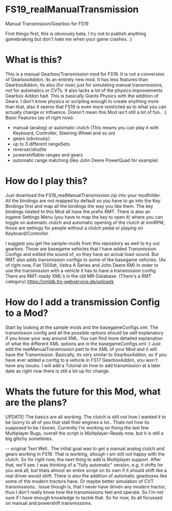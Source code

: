 # FS19_realManualTransmission
Manual Transmission/Gearbox for FS19


First things first, this is obviously beta. I try not to publish anything gamebraking but don't hate me when your game crashes. :)

# What is this?
This is a manual Gearbox/Transmission mod for FS19. It is not a conversion of GearboxAddon, its an entirely new mod. It has less features than GearboxAddon, its also (for now) just for simulating manual transmissions, not for automatics or CVTs. It also lacks a lot of the physics improvements Gearbox Addon had.
This is basically Giants Physics with the addition of Gears. I don't know physics or scripting enough to create anything more than that, also it seems that FS19 is even more restricted as to what you can actually change or influence.
Doesn't mean this Mod isn't still a lot of fun.. :)
Basic Features (as of right now):
- manual (analog) or automatic clutch (This means you can play it with Keyboard, Controller, Steering Wheel and so on)
- gears (obviously) 
- up to 3 different rangeSets
- reverser/shuttle
- powershiftable ranges and gears
- automatic range matching (like John Deere PowerQuad for example)


# How do I play this? 
Just download the FS19_realManualTransmission.zip into your modfolder. All the bindings are not mapped by default so you have to go into the Key Bindings first and map all the bindings the way you like them. The key bindings related to this Mod all have the prefix RMT.
There is also an ingame Settings Menu (you have to map the key to open it) where you can toggle on automatic clutch and automatic opening of the clutch at minRPM, those are settings for people without a clutch pedal or playing on Keyboard/Controller.

I suggest you get the sample-mods from this repository as well to try out gearbox. Those are basegame vehicles that I have added Transmission Configs and edited the sound of, so they have an actual load-sound.
But RMT also adds transmission configs to some of the basegame vehicles. (As of right now, Fiat 1300dt, Valtra A Series and John Deere 6M)
In order to use the transmission with a vehicle it has to have a transmission config.
There are RMT-ready XML's in the old MR-Database. (There's a RMT category)
https://xmldb.tlg-webservice.de/uploads


# How do I add a transmission Config to a Mod?
Start by looking at the sample mods and the basegameConfigs.xml. The transmission config and all the possible options should be self explanatory if you know your way around XML.
You can find more detailed explanation of what the different XML options are in the basegameConfigs.xml :)
Just add the realManualTransmission part to the XML of your Mod and it will have the Transmission. Basically, its very similar to GearboxAddon, so if you have ever added a config to a vehicle in FS17 GearboxAddon, you won't have any issues.
I will add a Tutorial on how to add transmission at a later date as right now there is still a lot up for change.


# Whats the future for this Mod, what are the plans? 
UPDATE!
The basics are all working. The clutch is still not how I wanted it to be (sorry to all of you that stall their engines a lot.. Thats not how its supposed to be I know).
Currently I'm working on fixing the last few Multiplayer Bugs, overall the script is Multiplayer-Ready now, but it is still a big glitchy sometimes. 

-- original Text
Well.. The initial goal was to get a manual analog clutch and gears working in FS19. That is working, altough I am still not happy with the clutch.
So for right now, the next thing to add is Multiplayer support. After that, we'll see. I was thinking of a "fully automatic" version, e.g. it shifts for you and all, but thats almost an entire script on its own if it should shift like a real driver would shift.
There is also the addition of automatic gearboxes like some of the modern tractors have. Or maybe better simulation of CVT transmissions.. Issue though is, that I never have driven any modern tractor, thus I don't really know how the transmissions feel and operate. So I'm not sure if I have enough knowledge to tackle that.
So for now, its all focussed on manual and powershift transmissions.









